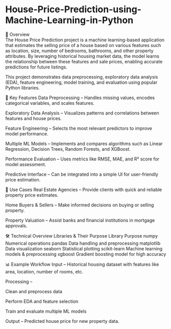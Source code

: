 # House-Price-Prediction-using-Machine-Learning-in-Python

📌 Overview
<br>
The House Price Prediction project is a machine learning-based application that estimates the selling price of a house based on various features such as location, size, number of bedrooms, bathrooms, and other property attributes. By leveraging historical housing market data, the model learns the relationship between these features and sale prices, enabling accurate predictions for future listings.

This project demonstrates data preprocessing, exploratory data analysis (EDA), feature engineering, model training, and evaluation using popular Python libraries.

📌 Key Features
Data Preprocessing – Handles missing values, encodes categorical variables, and scales features.

Exploratory Data Analysis – Visualizes patterns and correlations between features and house prices.

Feature Engineering – Selects the most relevant predictors to improve model performance.

Multiple ML Models – Implements and compares algorithms such as Linear Regression, Decision Trees, Random Forests, and XGBoost.

Performance Evaluation – Uses metrics like RMSE, MAE, and R² score for model assessment.

Predictive Interface – Can be integrated into a simple UI for user-friendly price estimation.

📂 Use Cases
Real Estate Agencies – Provide clients with quick and reliable property price estimates.

Home Buyers & Sellers – Make informed decisions on buying or selling property.

Property Valuation – Assist banks and financial institutions in mortgage approvals.

🛠️ Technical Overview
Libraries & Their Purpose
Library	Purpose
numpy	Numerical operations
pandas	Data handling and preprocessing
matplotlib	Data visualization
seaborn	Statistical plotting
scikit-learn	Machine learning models & preprocessing
xgboost	Gradient boosting model for high accuracy

📊 Example Workflow
Input – Historical housing dataset with features like area, location, number of rooms, etc.

Processing –

Clean and preprocess data

Perform EDA and feature selection

Train and evaluate multiple ML models

Output – Predicted house price for new property data.
